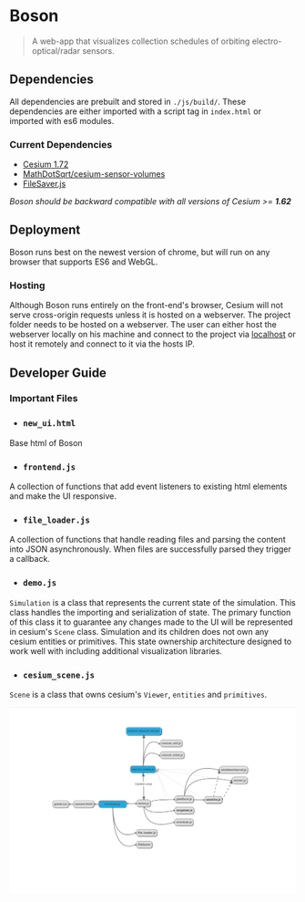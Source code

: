 # Boson
>A web-app that visualizes collection schedules of orbiting
electro-optical/radar sensors.

## Dependencies
All dependencies are prebuilt and stored in `./js/build/`. These dependencies
are either imported with a script tag in `index.html` or imported with es6 modules.

### Current Dependencies
- [Cesium 1.72](https://cesium.com/downloads/)
- [MathDotSqrt/cesium-sensor-volumes](https://github.com/MathDotSqrt/cesium-sensor-volumes)
- [FileSaver.js](https://github.com/eligrey/FileSaver.js/)

*Boson should be backward compatible with all versions of Cesium >= __1.62__*

## Deployment

Boson runs best on the newest version of chrome, but will run on any browser
that supports ES6 and WebGL.

### Hosting
Although Boson runs entirely on the front-end's browser, Cesium will not serve
cross-origin requests unless it is hosted on a webserver. The project folder needs to be hosted on a webserver. The user can either host
the webserver locally on his machine and connect to the project via
[localhost](localhost:8080/boson/new_ui.html) or host it remotely and connect to
it via the hosts IP.

## Developer Guide

### Important Files
  - ### `new_ui.html`
  Base html of Boson
  - ### `frontend.js`
  A collection of functions that add event listeners to existing html elements
  and make the UI responsive.
  - ### `file_loader.js`
  A collection of functions that handle reading files and parsing the content
  into JSON asynchronously. When files are successfully parsed they trigger a callback.
  - ### `demo.js`
  `Simulation` is a class that represents the current state of the simulation.
  This class handles the importing and serialization of state. The primary function
  of this class it to guarantee any changes made to the UI will be represented in
  cesium's `Scene` class. Simulation and its children does not own any cesium entities or
  primitives. This state ownership architecture designed to work well with including
  additional visualization libraries.
  - ### `cesium_scene.js`
  `Scene` is a class that owns cesium's `Viewer`, `entities` and `primitives`.

  <img src="docs/codereview.png" width="800">
